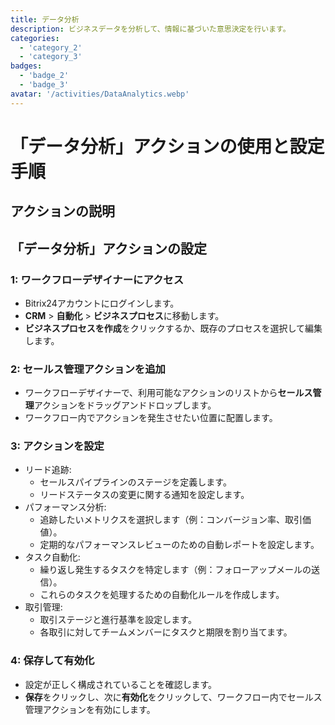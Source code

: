 ```yaml
---
title: データ分析
description: ビジネスデータを分析して、情報に基づいた意思決定を行います。
categories: 
  - 'category_2'
  - 'category_3'
badges: 
  - 'badge_2'
  - 'badge_3'
avatar: '/activities/DataAnalytics.webp'
---
```

# 「データ分析」アクションの使用と設定手順

## アクションの説明

## **「データ分析」アクションの設定**

### 1: ワークフローデザイナーにアクセス
- Bitrix24アカウントにログインします。
- **CRM** > **自動化** > **ビジネスプロセス**に移動します。
- **ビジネスプロセスを作成**をクリックするか、既存のプロセスを選択して編集します。

### 2: セールス管理アクションを追加
- ワークフローデザイナーで、利用可能なアクションのリストから**セールス管理**アクションをドラッグアンドドロップします。
- ワークフロー内でアクションを発生させたい位置に配置します。

### 3: アクションを設定
- リード追跡:
  - セールスパイプラインのステージを定義します。
  - リードステータスの変更に関する通知を設定します。
- パフォーマンス分析:
  - 追跡したいメトリクスを選択します（例：コンバージョン率、取引価値）。
  - 定期的なパフォーマンスレビューのための自動レポートを設定します。
- タスク自動化:
  - 繰り返し発生するタスクを特定します（例：フォローアップメールの送信）。
  - これらのタスクを処理するための自動化ルールを作成します。
- 取引管理:
  - 取引ステージと進行基準を設定します。
  - 各取引に対してチームメンバーにタスクと期限を割り当てます。

### 4: 保存して有効化
- 設定が正しく構成されていることを確認します。
- **保存**をクリックし、次に**有効化**をクリックして、ワークフロー内でセールス管理アクションを有効にします。